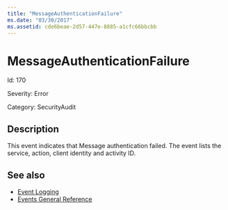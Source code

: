 ```yaml
---
title: "MessageAuthenticationFailure"
ms.date: "03/30/2017"
ms.assetid: cde6beae-2d57-447e-8885-a1cfc66bbcbb
---
```

# MessageAuthenticationFailure

Id: 170  
  
 Severity: Error  
  
 Category: SecurityAudit  
  
## Description  

 This event indicates that Message authentication failed. The event lists the service, action, client identity and activity ID.  
  
## See also

- [Event Logging](index.md)
- [Events General Reference](events-general-reference.md)
